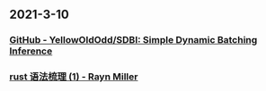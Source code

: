 
## 2021-3-10

### [GitHub - YellowOldOdd/SDBI: Simple Dynamic Batching Inference](https://github.com/YellowOldOdd/SDBI)

### [rust 语法梳理 (1) - Rayn Miller](http://www.wilson-blog.cn/post/2021/02/14/rust.syntax.html)